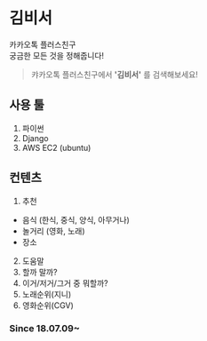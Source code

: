 # 김비서  
카카오톡 플러스친구  
궁금한 모든 것을 정해줍니다!  

>캬카오톡 플러스친구에서 **'김비서'** 를 검색해보세요!

## 사용 툴  
1. 파이썬
2. Django  
3. AWS EC2 (ubuntu)  

## 컨텐츠
1. 추천  
 - 음식 (한식, 중식, 양식, 아무거나)  
 - 놀거리 (영화, 노래)  
 - 장소
2. 도움말
3. 할까 말까?
4. 이거/저거/그거 중 뭐할까?
5. 노래순위(지니)
6. 영화순위(CGV)

### Since 18.07.09~
